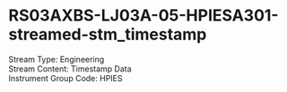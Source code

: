 # RS03AXBS-LJ03A-05-HPIESA301-streamed-stm_timestamp

Stream Type: Engineering<br>
Stream Content: Timestamp Data<br>
Instrument Group Code: HPIES<br>
